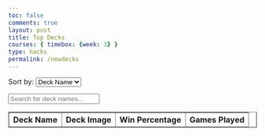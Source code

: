 ```yaml
---
toc: false
comments: true
layout: post
title: Top Decks
courses: { timebox: {week: 3} } 
type: hacks	
permalink: /newdecks
---
```

<label for="sortSelect">Sort by:</label> 
<select id="sortSelect" onchange="sortDecks()">
    <option value="deckname">Deck Name</option>
    <option value="winrate">Win Rate</option> 
    <option value="popularity">Popularity</option>
</select>

<input type="text" id="searchInput" onkeyup="searchDecks()" placeholder="Search for deck names...">

<table id="decksTable" border="1">
    <thead>
        <tr>
            <th>Deck Name</th>
            <th>Deck Image</th>
            <th>Win Percentage</th>
            <th>Games Played</th>
        </tr>
    </thead>
    <tbody>
        <!-- Data for the decks -->
        <!-- Backend will populate this section -->
    </tbody>
</table>

<script>
    async function fetchDecks() { // Fetch deck data from backend database adress
        try {
            const response = await fetch('http://localhost:8086/api/decks'); 
            const decksData = await response.json();
            populateDecksTable(decksData);
        } catch (error) {
            console.error('Error fetching decks:', error);
        }
    }

    function populateDecksTable(decksData) {
        const decksTableBody = document.querySelector('#decksTable tbody');
        decksTableBody.innerHTML = '';

        // Check if decksData is an array
        if (!Array.isArray(decksData)) {
            console.error('Error: decksData is not an array');
            return;
        }

        decksData.forEach(deck => {
            const row = document.createElement('tr');
            row.innerHTML = `
                <td>${deck.deckname}</td>
                <td><a href="${deck.image}" target="_blank">${deck.deckname}</a></td>
                <td>${deck.winrate}%</td>
                <td>${deck.popularity}</td>
            `;
            decksTableBody.appendChild(row);
        });
    }

function sortDecks() { // Sort function to change table based on data
    const sortSelect = document.getElementById("sortSelect");
    const selectedOption = sortSelect.value;
    const decksTableBody = document.querySelector('#decksTable tbody');
    const rows = Array.from(decksTableBody.querySelectorAll('tr'));

    rows.sort((rowA, rowB) => {
        const valueA = rowA.querySelector(`td:nth-child(${getOptionIndex(selectedOption)})`).textContent.trim();
        const valueB = rowB.querySelector(`td:nth-child(${getOptionIndex(selectedOption)})`).textContent.trim();
        
        if (selectedOption === "winrate" || selectedOption === "popularity") {
            return parseFloat(valueB) - parseFloat(valueA);
        } else {
            return valueB.localeCompare(valueA);
        }
    });

    decksTableBody.innerHTML = '';
    rows.forEach(row => decksTableBody.appendChild(row));
}


    function getOptionIndex(option) {
        switch(option) {
            case "deckname":
                return 1;
            case "winrate":
                return 3;
            case "popularity":
                return 4;
            default:
                return 1;
        }
    }

    function searchDecks() { // Search for specific characters in the names of decks
        var input, filter, table, tr, td, i, txtValue;
        input = document.getElementById("searchInput");
        filter = input.value.toUpperCase();
        table = document.getElementById("decksTable");
        tr = table.getElementsByTagName("tr");
        for (i = 0; i < tr.length; i++) {
            td = tr[i].getElementsByTagName("td")[0];
            if (td) {
                txtValue = td.textContent || td.innerText;
                if (txtValue.toUpperCase().indexOf(filter) > -1) {
                    tr[i].style.display = "";
                } else {
                    tr[i].style.display = "none";
                }
            }
        }
    }

    // Fetch decks on page load
    window.onload = function() {
        fetchDecks();
    };
</script>
